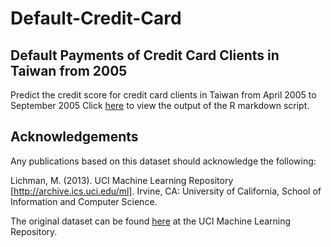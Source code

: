 # Default-Credit-Card
## Default Payments of Credit Card Clients in Taiwan from 2005
Predict the credit score for credit card clients in Taiwan from April 2005 to September 2005
Click [here](http://htmlpreview.github.io/?https://github.com/netsatsawat/Default-Credit-Card/blob/master/Output/Default_credit_card_TW.html) to view the output of the R markdown script.

## Acknowledgements

Any publications based on this dataset should acknowledge the following:

Lichman, M. (2013). UCI Machine Learning Repository [http://archive.ics.uci.edu/ml]. Irvine, CA: University of California, School of Information and Computer Science.

The original dataset can be found [here](https://archive.ics.uci.edu/ml/datasets/default+of+credit+card+clients) at the UCI Machine Learning Repository.
